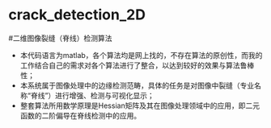 # crack_detection_2D
#二维图像裂缝（脊线）检测算法

+ 本代码语言为matlab，各个算法均是网上找的，不存在算法的原创性，而我的工作结合自己的需求对各个算法进行了整合，以达到较好的效果与算法鲁棒性；<br>
+ 本系统属于图像处理中的边缘检测范畴，具体的任务是对图像中裂缝（专业名称“脊线”）进行增强、检测与可视化显示；<br>
+ 整套算法所用数学原理是Hessian矩阵及其在图像处理领域中的应用，即二元函数的二阶偏导在脊线检测中的应用。<br>
